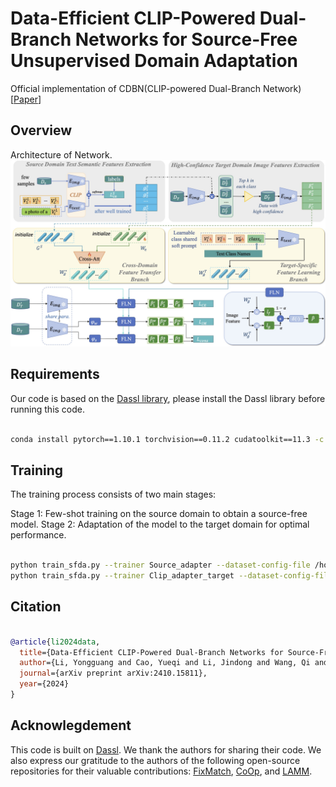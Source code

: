 # Data-Efficient CLIP-Powered Dual-Branch Networks for Source-Free Unsupervised Domain Adaptation

Official implementation of CDBN(CLIP-powered Dual-Branch Network)[[Paper](https://arxiv.org/abs/2410.15811)]

## Overview

Architecture of Network.
![Architecture of Network](./assets/framework.jpg)

## Requirements

Our code is based on the [Dassl library](https://github.com/KaiyangZhou/Dassl.pytorch), please install the Dassl library before running this code.

```bash

conda install pytorch==1.10.1 torchvision==0.11.2 cudatoolkit==11.3 -c pytorch
```

## Training

The training process consists of two main stages:

Stage 1: Few-shot training on the source domain to obtain a source-free model.
Stage 2: Adaptation of the model to the target domain for optimal performance.

```bash

python train_sfda.py --trainer Source_adapter --dataset-config-file /home/CDBN/configs/datasets/office_homea2p.yaml --config-file /home/CDBN/configs/trainers/rn50.yaml --output-dir /home/CDBN/output/office/source --cls-rate 0.2 --num-shots-source 8
python train_sfda.py --trainer Clip_adapter_target --dataset-config-file /home/CDBN/configs/datasets/office_homea2p.yaml --config-file /home/CDBN/configs/trainers/rn50.yaml --output-dir /home/CDBN/output/office/rn50 --init-weights /home/CDBN/output/office/source --cls-rate 0.2 --fixmatch 1.0 --im-weight 0.0 --im-minus 1.0 --parameter-alpha 0.5 --xshots 8 --freeze-class 
```

## Citation

```bibtex

@article{li2024data,
  title={Data-Efficient CLIP-Powered Dual-Branch Networks for Source-Free Unsupervised Domain Adaptation},
  author={Li, Yongguang and Cao, Yueqi and Li, Jindong and Wang, Qi and Wang, Shengsheng},
  journal={arXiv preprint arXiv:2410.15811},
  year={2024}
}
```

## Acknowlegdement

<!-- This code is built on [Dassl](https://github.com/KaiyangZhou/Dassl.pytorch), we thank the authors for sharing their code.

This code is built on [Dassl](https://github.com/KaiyangZhou/Dassl.pytorch), and we thank the authors for sharing their code. We also extend our gratitude to the authors of FixMatch, CoOp, and LAMM for their contributions to the deep learning community. -->


This code is built on [Dassl](https://github.com/KaiyangZhou/Dassl.pytorch). We thank the authors for sharing their code. We also express our gratitude to the authors of the following open-source repositories for their valuable contributions: [FixMatch](https://github.com/google-research/fixmatch), [CoOp](https://github.com/KaiyangZhou/CoOp), and [LAMM](https://github.com/gaojingsheng/LAMM).
